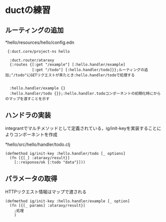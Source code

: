# ductの練習

## ルーティングの追加

*hello/resources/hello/config.edn

```
 {:duct.core/project-ns hello

  :duct.router/ataraxy
  {:routes {[:get "/example"] [:hello.handler/example]
            [:get "/todo"] [:hello.handler/todo]}};ルーティングの追加;"/todo"にGETリクエストが来たとき:hello.handler/todoで処理する
  
  
  :hello.handler/example {}
  :hello.handler/todo {}};:hello.handler.todoコンポーネントの初期化時にからのマップを渡すことを示す
```

## ハンドラの実装

integrantでマルチメソッドとして定義されている，ig/init-keyを実装することによりコンポーネントを作成

*hello/src/hello/handler/todo.clj

```
(defmethod ig/init-key :hello.handler/todo [_ options]
  (fn [{[_] :ataraxy/result}]
    [::response/ok {:todo "data"}]))
```

## パラメータの取得

HTTPリクエスト情報はマップで渡される

```
(defmethod ig/init-key :hello.handler/example [_ option]
  (fn [{[_ params] :ataraxy/result}]
    ;処理
    )
```
